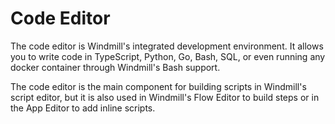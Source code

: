 # Code Editor

The code editor is Windmill's integrated development environment. It allows you to write code in TypeScript, Python, Go, Bash, SQL, or even running any docker container through Windmill's Bash support.

The code editor is the main component for building scripts in Windmill's script editor, but it is also used in Windmill's Flow Editor to build steps or in the App Editor to add inline scripts.